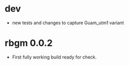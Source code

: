 # dev

* new tests and changes to capture Guam_utm1 variant

# rbgm 0.0.2

* First fully working build ready for check.



